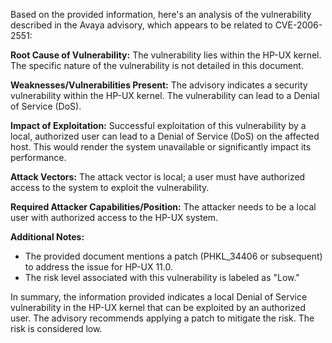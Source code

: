 Based on the provided information, here's an analysis of the vulnerability described in the Avaya advisory, which appears to be related to CVE-2006-2551:

**Root Cause of Vulnerability:**
The vulnerability lies within the HP-UX kernel. The specific nature of the vulnerability is not detailed in this document.

**Weaknesses/Vulnerabilities Present:**
The advisory indicates a security vulnerability within the HP-UX kernel. The vulnerability can lead to a Denial of Service (DoS).

**Impact of Exploitation:**
Successful exploitation of this vulnerability by a local, authorized user can lead to a Denial of Service (DoS) on the affected host. This would render the system unavailable or significantly impact its performance.

**Attack Vectors:**
The attack vector is local; a user must have authorized access to the system to exploit the vulnerability.

**Required Attacker Capabilities/Position:**
The attacker needs to be a local user with authorized access to the HP-UX system.

**Additional Notes:**
- The provided document mentions a patch (PHKL\_34406 or subsequent) to address the issue for HP-UX 11.0.
- The risk level associated with this vulnerability is labeled as "Low."

In summary, the information provided indicates a local Denial of Service vulnerability in the HP-UX kernel that can be exploited by an authorized user. The advisory recommends applying a patch to mitigate the risk. The risk is considered low.